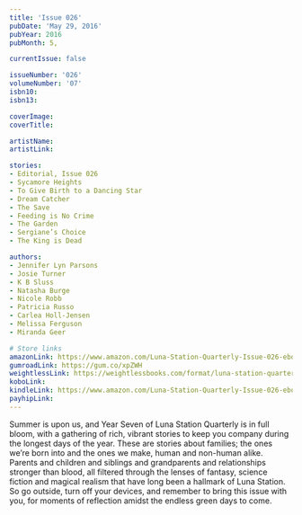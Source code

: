 ```yaml
---
title: 'Issue 026'
pubDate: 'May 29, 2016'
pubYear: 2016
pubMonth: 5,

currentIssue: false

issueNumber: '026'
volumeNumber: '07'
isbn10: 
isbn13: 

coverImage: 
coverTitle: 

artistName: 
artistLink: 

stories:
- Editorial, Issue 026
- Sycamore Heights
- To Give Birth to a Dancing Star
- Dream Catcher
- The Save
- Feeding is No Crime
- The Garden
- Sergiane’s Choice
- The King is Dead

authors:
- Jennifer Lyn Parsons
- Josie Turner
- K B Sluss
- Natasha Burge
- Nicole Robb
- Patricia Russo
- Carlea Holl-Jensen
- Melissa Ferguson
- Miranda Geer

# Store links
amazonLink: https://www.amazon.com/Luna-Station-Quarterly-Issue-026-ebook/dp/B01GDIQDJY
gumroadLink: https://gum.co/xpZWH
weightlessLink: https://weightlessbooks.com/format/luna-station-quarterly-issue-26/
koboLink: 
kindleLink: https://www.amazon.com/Luna-Station-Quarterly-Issue-026-ebook/dp/B01GDIQDJY
payhipLink: 
---
```


Summer is upon us, and Year Seven of Luna Station Quarterly is in full bloom, with a gathering of rich, vibrant stories to keep you company during the longest days of the year.
These are stories about families; the ones we’re born into and the ones we make, human and non-human alike. Parents and children and siblings and grandparents and relationships stronger than blood, all filtered through the lenses of fantasy, science fiction and magical realism that have long been a hallmark of Luna Station.
So go outside, turn off your devices, and remember to bring this issue with you, for moments of reflection amidst the endless green days to come.
